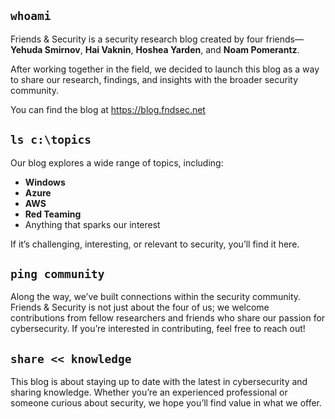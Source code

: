 ## `whoami`

Friends & Security is a security research blog created by four friends—**Yehuda Smirnov**, **Hai Vaknin**, **Hoshea Yarden**, and **Noam Pomerantz**.

After working together in the field, we decided to launch this blog as a way to share our research, findings, and insights with the broader security community.

You can find the blog at https://blog.fndsec.net

## `ls c:\topics`
Our blog explores a wide range of topics, including:

- **Windows**
- **Azure**
- **AWS**
- **Red Teaming**
- Anything that sparks our interest

If it’s challenging, interesting, or relevant to security, you’ll find it here.

## `ping community`
Along the way, we’ve built connections within the security community. Friends & Security is not just about the four of us; we welcome contributions from fellow researchers and friends who share our passion for cybersecurity. If you’re interested in contributing, feel free to reach out!

## `share << knowledge`
This blog is about staying up to date with the latest in cybersecurity and sharing knowledge. Whether you’re an experienced professional or someone curious about security, we hope you’ll find value in what we offer.
